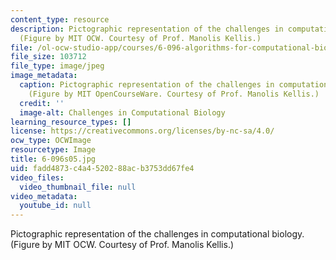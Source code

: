 ```yaml
---
content_type: resource
description: Pictographic representation of the challenges in computational biology.
  (Figure by MIT OCW. Courtesy of Prof. Manolis Kellis.)
file: /ol-ocw-studio-app/courses/6-096-algorithms-for-computational-biology-spring-2005/fadd4873c4a4520288acb3753dd67fe4_6-096s05.jpg
file_size: 103712
file_type: image/jpeg
image_metadata:
  caption: Pictographic representation of the challenges in computational biology.
    (Figure by MIT OpenCourseWare. Courtesy of Prof. Manolis Kellis.)
  credit: ''
  image-alt: Challenges in Computational Biology
learning_resource_types: []
license: https://creativecommons.org/licenses/by-nc-sa/4.0/
ocw_type: OCWImage
resourcetype: Image
title: 6-096s05.jpg
uid: fadd4873-c4a4-5202-88ac-b3753dd67fe4
video_files:
  video_thumbnail_file: null
video_metadata:
  youtube_id: null
---
```

Pictographic representation of the challenges in computational biology. (Figure by MIT OCW. Courtesy of Prof. Manolis Kellis.)